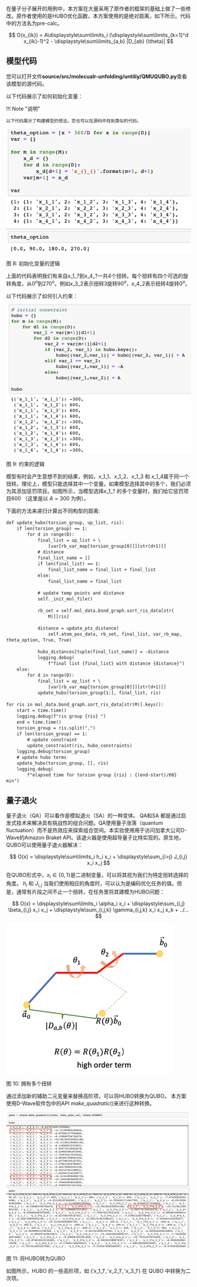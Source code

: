 在量子分子展开的用例中，本方案在大量采用了原作者的框架的基础上做了一些修改。原作者使用的是HUBO优化函数，本方案使用的是绝对距离，如下所示。代码中的方法名为pre-calc。

$$ O(x_{ik}) = A\displaystyle\sum\limits_i (\displaystyle\sum\limits_{k=1}^d x_{ik}-1)^2 - \displaystyle\sum\limits_{a,b} |D_{ab} (\theta)| $$

## 模型代码

您可以打开文件**source/src/molecualr-unfolding/untiliy/QMUQUBO.py**查看该模型的源代码。

以下代码展示了如何初始化变量：

!!! Note "说明"

    以下代码展示了构建模型的想法。您也可以在源码中找到类似的代码。

![Var Init](../../images/var-init.png)

图 8: 初始化变量的逻辑

上面的代码表明我们有来自$x\_1\_?$到$x\_4\_?$一共4个扭转。每个扭转有四个可选的旋转角度，从$0^o$到$270^o$。例如$x\_3\_2$表示扭转3旋转$90^o$，$x\_4\_2$表示扭转4旋转$0^o$。


以下代码展示了如何引入约束：

![Constraint](../../images/constraint.png)

图 9: 约束的逻辑

模型有时会产生意想不到的结果，例如，$x\_1\_1$、$x\_1\_2$、$x\_1\_3$
和 $x\_1\_4$属于同一个扭转。理论上，模型只能选择其中一个变量。如果模型选择其中的多个，我们必须为其添加惩罚项目。如图所示，当模型选择$x\_1\_?$ 的多个变量时，我们给它惩罚项目$600$ （这里是以 $A=300$ 为例）。

下面的方法来递归计算出不同构型的距离:

```
def update_hubo(torsion_group, up_list, ris):
    if len(torsion_group) == 1:
        for d in range(D):
            final_list = up_list + \
                [var[rb_var_map[torsion_group[0]]][str(d+1)]]
            # distance
            final_list_name = []
            if len(final_list) == 1:
                final_list_name = final_list + final_list
            else:
                final_list_name = final_list

            # update temp points and distance
            self._init_mol_file()

            rb_set = self.mol_data.bond_graph.sort_ris_data[str(
                M)][ris]

            distance = update_pts_distance(
                self.atom_pos_data, rb_set, final_list, var_rb_map, theta_option, True, True)

            hubo_distances[tuple(final_list_name)] = -distance
            logging.debug(
                f"final list {final_list} with distance {distance}")
    else:
        for d in range(D):
            final_list = up_list + \
                [var[rb_var_map[torsion_group[0]]][str(d+1)]]
            update_hubo(torsion_group[1:], final_list, ris)

for ris in mol_data.bond_graph.sort_ris_data[str(M)].keys():
    start = time.time()
    logging.debug(f"ris group {ris} ")
    end = time.time()
    torsion_group = ris.split(",")
    if len(torsion_group) == 1:
        # update constraint
        update_constraint(ris, hubo_constraints)
    logging.debug(torsion_group)
    # update hubo terms
    update_hubo(torsion_group, [], ris)
    logging.debug(
        f"elapsed time for torsion group {ris} : {(end-start)/60} min")
```

## 量子退火

量子退火（QA）可以看作是模拟退火（SA）的一种变体。 QA和SA 都是通过启发式技术来解决具有挑战性的组合问题。QA使用量子涨落（quantum fluctuation）而不是热效应来探索组合空间。本实验使用用于访问加拿大公司D-Wave的Amazon Braket API。该退火器是使用超导量子比特实现的。原生地，QUBO可以使用量子退火器解决：

$$ O(x) = \displaystyle\sum\limits_i h_i x_i + \displaystyle\sum_{i>j} J_{i,j} x_i x_j $$

在QUBO形式中，$x_i \in \{0, 1\}$是二进制变量，可以将其视为我们为特定扭转选择的角度。 $h_i$ 和 $J_{i,j}$
当我们使用相应的角度时，可以认为是编码优化任务的值。但是，通常有片段之间不止一个扭转，在任务里将其建模为HUBO问题：

$$ O(x) = \displaystyle\sum\limits_i \alpha_i x_i + \displaystyle\sum_{i,j} \beta_{i,j} x_i x_j + \displaystyle\sum_{i,j,k} \gamma_{i,j,k} x_i x_j x_k + ../... $$


![Two Frag Mul Tor](../../images/two-frag-multiple-torsion.png)

图 10: 拥有多个扭转

通过添加新的辅助二元变量来替换高阶项，可以将HUBO转换为QUBO。
本方案使用D-Wave软件包中的API $make \_ quadratic()$来进行这种转换。

![HUBO QUBO](../../images/hubo-qubo.png)

图 11: 将HUBO转为QUBO

如图所示，HUBO 的一些高阶项，如 $('x\_1\_1','x\_2\_1','x\_3\_1')$
在 QUBO 中转换为二次项。

